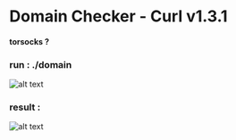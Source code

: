 # Domain Checker - Curl v1.3.1

#### torsocks ?
### run : ./domain
![alt text](https://imgur.com/S8CjKHx.png)

### result : 
![alt text](https://imgur.com/KirKW8C.png)


